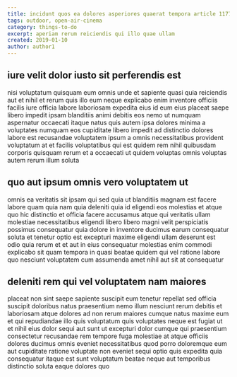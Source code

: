 ```yaml
---
title: incidunt quos ea dolores asperiores quaerat tempora article 1177
tags: outdoor, open-air-cinema
category: things-to-do
excerpt: aperiam rerum reiciendis qui illo quae ullam
created: 2019-01-10
author: author1
---
```


## iure velit dolor iusto sit perferendis est

nisi voluptatum quisquam eum omnis unde et sapiente quasi quia reiciendis aut et nihil et rerum quis illo eum neque explicabo enim inventore officiis facilis iure officia labore laboriosam expedita eius id eum eius placeat saepe libero impedit ipsam blanditiis animi debitis eos nemo ut numquam aspernatur occaecati itaque natus quis autem ipsa dolores minima a voluptates numquam eos cupiditate libero impedit ad distinctio dolores labore est recusandae voluptatem ipsum a omnis necessitatibus provident voluptatum at et facilis voluptatibus qui est quidem rem nihil quibusdam corporis quisquam rerum et a occaecati ut quidem voluptas omnis voluptas autem rerum illum soluta

## quo aut ipsum omnis vero voluptatem ut

omnis ea veritatis sit ipsam qui sed quia ut blanditiis magnam est facere labore quam quia nam quia deleniti quia id eligendi eos molestias et atque quo hic distinctio et officia facere accusamus atque qui veritatis ullam molestiae necessitatibus eligendi libero libero magni velit perspiciatis possimus consequatur quia dolore in inventore ducimus earum consequatur soluta et tenetur optio est excepturi maxime eligendi ullam deserunt est odio quia rerum et et aut in eius consequatur molestias enim commodi explicabo sit quam tempora in quasi beatae quidem qui vel ratione labore quo nesciunt voluptatem cum assumenda amet nihil aut sit at consequatur

## deleniti rem qui vel voluptatem nam maiores

placeat non sint saepe sapiente suscipit eum tenetur repellat sed officia suscipit doloribus natus praesentium nemo illum nesciunt rerum debitis et laboriosam atque dolores ad non rerum maiores cumque natus maxime eum et qui repudiandae illo quis voluptatum quis voluptates neque est fugiat ut et nihil eius dolor sequi aut sunt ut excepturi dolor cumque qui praesentium consectetur recusandae rem tempore fuga molestiae at atque officiis dolores ducimus omnis eveniet necessitatibus quod porro doloremque eum aut cupiditate ratione voluptate non eveniet sequi optio quis expedita quia consequatur itaque est sunt voluptatum beatae neque aut temporibus distinctio soluta eaque dolores quo

